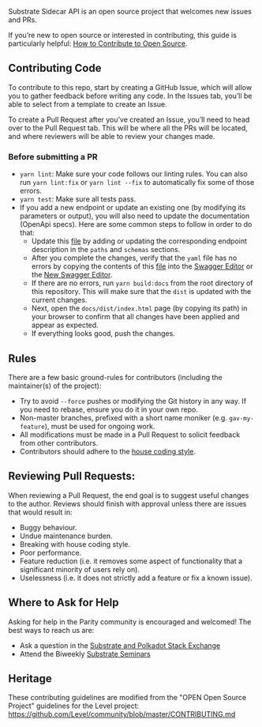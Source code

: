Substrate Sidecar API is an open source project that welcomes new issues and
PRs.

If you’re new to open source or interested in contributing, this guide is
particularly helpful:
[How to Contribute to Open Source](https://opensource.guide/how-to-contribute/).

## Contributing Code

To contribute to this repo, start by creating a GitHub Issue, which will allow
you to gather feedback before writing any code. In the Issues tab, you’ll be
able to select from a template to create an Issue.

To create a Pull Request after you’ve created an Issue, you’ll need to head over
to the Pull Request tab. This will be where all the PRs will be located, and
where reviewers will be able to review your changes made.

### Before submitting a PR

-   `yarn lint`: Make sure your code follows our linting rules. You can also run `yarn lint:fix` or `yarn lint --fix` to
    automatically fix some of those errors.
-   `yarn test`: Make sure all tests pass.
-   If you add a new endpoint or update an existing one (by modifying its parameters or output), you will also need to update the documentation (OpenApi specs). Here are some common steps to follow in order to do that:
    - Update this [file](https://github.com/paritytech/substrate-api-sidecar/blob/master/docs/src/openapi-v1.yaml) by adding or updating the corresponding endpoint description in the `paths` and `schemas` sections.
    - After you complete the changes, verify that the `yaml` file has no errors by copying the contents of this [file](https://github.com/paritytech/substrate-api-sidecar/blob/master/docs/src/openapi-v1.yaml) into the [Swagger Editor](https://editor.swagger.io/) or the [New Swagger Editor](https://editor-next.swagger.io/).
    - If there are no errors, run `yarn build:docs` from the root directory of this repository. This will make sure that the `dist` is updated with the current changes.
    - Next, open the `docs/dist/index.html` page (by copying its path) in your browser to confirm that all changes have been applied and appear as expected.
    - If everything looks good, push the changes.

## Rules

There are a few basic ground-rules for contributors (including the maintainer(s)
of the project):

- Try to avoid `--force` pushes or modifying the Git history in any way. If you
  need to rebase, ensure you do it in your own repo.
- Non-master branches, prefixed with a short name moniker (e.g.
  `gav-my-feature`), must be used for ongoing work.
- All modifications must be made in a Pull Request to solicit feedback from
  other contributors.
- Contributors should adhere to the
  [house coding style](https://github.com/paritytech/substrate/blob/master/docs/STYLE_GUIDE.md).

## Reviewing Pull Requests:

When reviewing a Pull Request, the end goal is to suggest useful changes to the
author. Reviews should finish with approval unless there are issues that would
result in:

- Buggy behaviour.
- Undue maintenance burden.
- Breaking with house coding style.
- Poor performance.
- Feature reduction (i.e. it removes some aspect of functionality that a
  significant minority of users rely on).
- Uselessness (i.e. it does not strictly add a feature or fix a known issue).

## Where to Ask for Help

Asking for help in the Parity community is encouraged and welcomed! The best
ways to reach us are:

- Ask a question in the [Substrate and Polkadot Stack Exchange](https://substrate.stackexchange.com/)
- Attend the Biweekly [Substrate Seminars](https://substrate.io/ecosystem/resources/seminar/)

## Heritage

These contributing guidelines are modified from the "OPEN Open Source Project"
guidelines for the Level project:
https://github.com/Level/community/blob/master/CONTRIBUTING.md
